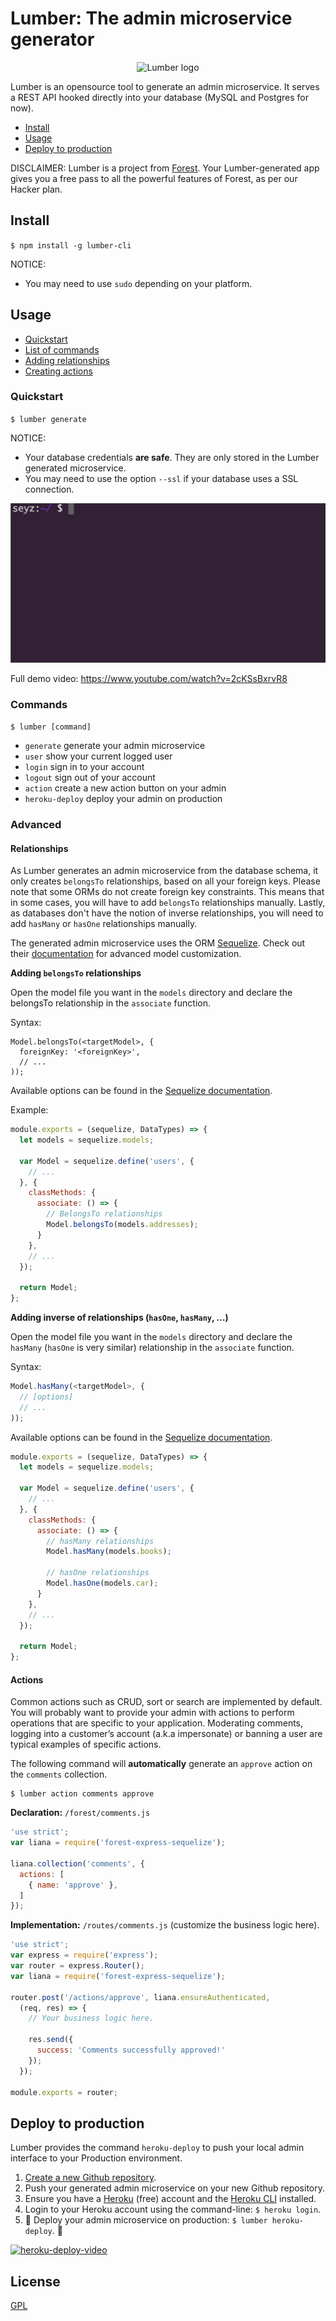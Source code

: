 # Lumber: The admin microservice generator

<p align="center">
  <img src="https://github.com/ForestAdmin/Lumber/blob/master/assets/lumber-logo.png?raw=true" alt="Lumber logo">
</p>

Lumber is an opensource tool to generate an admin microservice.
It serves a REST API hooked directly into your database (MySQL and Postgres for
now).

- [Install](#install)
- [Usage](#usage)
- [Deploy to production](#deploy-to-production)

DISCLAIMER: Lumber is a project from [Forest](http://www.forestadmin.com).
Your Lumber-generated app gives you a free pass to all the powerful features of
Forest, as per our Hacker plan.

## Install

`$ npm install -g lumber-cli`

NOTICE:
- You may need to use `sudo` depending on your platform.

## Usage

- [Quickstart](#quickstart)
- [List of commands](#commands)
- [Adding relationships](#relationships)
- [Creating actions](#actions)

### Quickstart
`$ lumber generate`

NOTICE:

- Your database credentials **are safe**. They are only stored in the Lumber generated microservice.
- You may need to use the option `--ssl` if your database uses a SSL
connection.

![Example](/assets/console.gif "Example")

Full demo video: https://www.youtube.com/watch?v=2cKSsBxrvR8

### Commands

`$ lumber [command]`

- `generate`      generate your admin microservice
- `user`          show your current logged user
- `login`         sign in to your account
- `logout`        sign out of your account
- `action`        create a new action button on your admin
- `heroku-deploy` deploy your admin on production

### Advanced

#### Relationships

As Lumber generates an admin microservice from the database schema, it only
creates `belongsTo` relationships, based on all your foreign keys.
Please note that some ORMs do not create foreign key constraints. This means
that in some cases, you will have to add `belongsTo` relationships manually.
Lastly, as databases don't have the notion of inverse relationships, you will
need to add `hasMany` or `hasOne` relationships manually.

The generated admin microservice uses the ORM
[Sequelize](https://github.com/sequelize/sequelize). Check out their
[documentation](http://docs.sequelizejs.com/en/latest/docs/models-definition)
for advanced model customization.


**Adding `belongsTo` relationships**

Open the model file you want in the `models` directory and declare the
belongsTo relationship in the `associate` function.

Syntax:

    Model.belongsTo(<targetModel>, {
      foreignKey: '<foreignKey>',
      // ...
    ));

Available options can be found in the [Sequelize
documentation](http://docs.sequelizejs.com/en/v3/api/associations/#belongstotarget-options).

Example:

```js
module.exports = (sequelize, DataTypes) => {
  let models = sequelize.models;

  var Model = sequelize.define('users', {
    // ...
  }, {
    classMethods: {
      associate: () => {
        // BelongsTo relationships
        Model.belongsTo(models.addresses);
      }
    },
    // ...
  });

  return Model;
};
```


**Adding inverse of relationships (`hasOne`, `hasMany`, …)**

Open the model file you want in the `models` directory and declare the
`hasMany` (`hasOne` is very similar) relationship in the `associate` function.

Syntax:
```js
Model.hasMany(<targetModel>, {
  // [options]
  // ...
));
```

Available options can be found in the [Sequelize
documentation](http://docs.sequelizejs.com/en/v3/api/associations/#hasmanytarget-options).


```js
module.exports = (sequelize, DataTypes) => {
  let models = sequelize.models;

  var Model = sequelize.define('users', {
    // ...
  }, {
    classMethods: {
      associate: () => {
        // hasMany relationships
        Model.hasMany(models.books);

        // hasOne relationships
        Model.hasOne(models.car);
      }
    },
    // ...
  });

  return Model;
};
```
#### Actions

Common actions such as CRUD, sort or search are implemented by default.
You will probably want to provide your admin with actions to perform operations
that are specific to your application. Moderating comments, logging into a
customer’s account (a.k.a impersonate) or banning a user are typical examples
of specific actions.

The following command will **automatically** generate an `approve` action on
the `comments` collection.

```
$ lumber action comments approve
```

**Declaration:** `/forest/comments.js`

```js
'use strict';
var liana = require('forest-express-sequelize');

liana.collection('comments', {
  actions: [
    { name: 'approve' },
  ]
});
```

**Implementation:** `/routes/comments.js` (customize the business logic here).

```js
'use strict';
var express = require('express');
var router = express.Router();
var liana = require('forest-express-sequelize');

router.post('/actions/approve', liana.ensureAuthenticated,
  (req, res) => {
    // Your business logic here.

    res.send({
      success: 'Comments successfully approved!'
    });
  });

module.exports = router;
```

## Deploy to production

Lumber provides the command `heroku-deploy` to push your local admin interface
to your Production environment.

1. [Create a new Github repository](https://help.github.com/articles/create-a-repo/).
2. Push your generated admin microservice on your new Github repository.
3. Ensure you have a [Heroku](https://signup.heroku.com) (free) account and the [Heroku CLI](https://devcenter.heroku.com/articles/heroku-command-line#download-and-install) installed.
4. Login to your Heroku account using the command-line: `$ heroku login`.
5. 🎉 Deploy your admin microservice on production: `$ lumber heroku-deploy`. 🎉

[![heroku-deploy-video](https://img.youtube.com/vi/pEQ9Ro3UeKY/0.jpg)](https://www.youtube.com/watch?v=pEQ9Ro3UeKY)

## License
[GPL](https://github.com/ForestAdmin/Lumber/blob/master/LICENSE)

